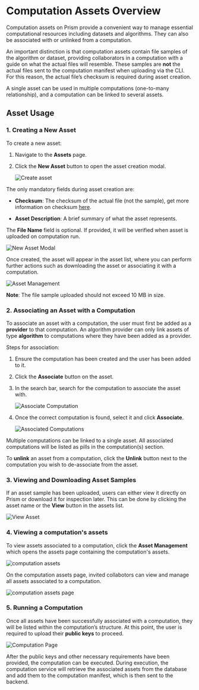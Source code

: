 # Computation Assets Overview

Computation assets on Prism provide a convenient way to manage essential computational resources including datasets and algorithms. They can also be associated with or unlinked from a computation.

An important distinction is that computation assets contain file samples of the algorithm or dataset, providing collaborators in a computation with a guide on what the actual files will resemble. These samples are **not** the actual files sent to the computation manifest when uploading via the CLI. For this reason, the actual file’s checksum is required during asset creation.

A single asset can be used in multiple computations (one-to-many relationship), and a computation can be linked to several assets.

## Asset Usage

### 1. **Creating a New Asset**

To create a new asset:

1. Navigate to the **Assets** page.
2. Click the **New Asset** button to open the asset creation modal.

   ![Create asset](img/newAsset.png)

The only mandatory fields during asset creation are:

- **Checksum**: The checksum of the actual file (not the sample), get more information on checksum [here](https://docs.cocos.ultraviolet.rs/cli/#file-hash).

- **Asset Description**: A brief summary of what the asset represents.

The **File Name** field is optional. If provided, it will be verified when asset is uploaded on computation run.

![New Asset Modal](img/new_asset_modal.png)

Once created, the asset will appear in the asset list, where you can perform further actions such as downloading the asset or associating it with a computation.

![Asset Management](img/asset_management.png)

**Note**: The file sample uploaded should not exceed 10 MB in size.

### 2. **Associating an Asset with a Computation**

To associate an asset with a computation, the user must first be added as a **provider** to that computation. An algorithm provider can only link assets of type **algorithm** to computations where they have been added as a provider.

Steps for association:

1. Ensure the computation has been created and the user has been added to it.
2. Click the **Associate** button on the asset.
3. In the search bar, search for the computation to associate the asset with.

   ![Associate Computation](img/asset_association.png)

4. Once the correct computation is found, select it and click **Associate**.

   ![Associated Computations](img/asset_computations.png)

Multiple computations can be linked to a single asset. All associated computations will be listed as pills in the computation(s) section.

To **unlink** an asset from a computation, click the **Unlink** button next to the computation you wish to de-associate from the asset.

### 3. **Viewing and Downloading Asset Samples**

If an asset sample has been uploaded, users can either view it directly on Prism or download it for inspection later. This can be done by clicking the asset name or the **View** button in the assets list.

![View Asset](img/asset_view.png)

### 4. **Viewing a computation's assets**

To view assets associated to a computation, click the **Asset Management** which opens the assets page containing the computation's assets.

![computation assets](img/computation_assets.png)

On the computation assets page, invited collabotors can view and manage all assets associated to a computation.

![computation assets page](img/computation_assets_page.png)

### 5. **Running a Computation**

Once all assets have been successfully associated with a computation, they will be listed within the computation’s structure. At this point, the user is required to upload their **public keys** to proceed.

![Computation Page](img/asset_computation.png)

After the public keys and other necessary requirements have been provided, the computation can be executed. During execution, the computation service will retrieve the associated assets from the database and add them to the computation manifest, which is then sent to the backend.
